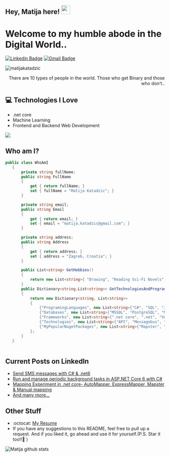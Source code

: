 ## Hey, Matija here!  <img src="https://media.giphy.com/media/hvRJCLFzcasrR4ia7z/giphy.gif" width="28px" height="28px">

<h1>Welcome to my humble abode in the Digital World..</h1> 

[![Linkedin Badge](https://img.shields.io/badge/-matijakatadzic-blue?style=flat-square&logo=Linkedin&logoColor=white&link=https://www.linkedin.com/in/matija-katadzic-288691108)](https://www.linkedin.com/in/matija-katadzic-288691108/) [![Gmail Badge](https://img.shields.io/badge/-matija.katadzic@gmail.com-c14438?style=flat-square&logo=Gmail&logoColor=white&link=mailto:matija.katadzic@gmail.com)](mailto:matija.katadzic@gmail.com) 
<p align="left"> <img src="https://komarev.com/ghpvc/?username=matijakatadzic" alt="matijakatadzic" /> </p>

<div style="text-align: right">There are 10 types of people in the world. Those who get Binary and those who don't.. </div>

## :computer: Technologies I Love
* .net core
* Machine Learning
* Frontend and Backend Web Development

<img src = "https://github-readme-stats.vercel.app/api/top-langs/?username=matijakatadzic&layout=compact">

 
 ## Who am I?
 ```csharp
 public class WhoAmI
    {
        private string fullName; 
        public string FullName
        {
            get { return fullName; }
            set { fullName = "Matija Katadzic"; }
        }

        private string email;
        public string Email
        {
            get { return email; }
            set { email = "matija.katadzic@gmail.com"; }
        }

        private string address;
        public string Address
        {
            get { return address; }
            set { address = "Zagreb, Croatia"; }
        }

        public List<string> GetHobbies()
        {
            return new List<string>{ "Drawing", "Reading Sci-Fi Novels", "Writing a tech blog", "Being up all Night chasing that ONE BUG..." };
        }
        public Dictionary<string,List<string>> GetTechnologiesAndProgramingLanguages()
        {
            return new Dictionary<string, List<string>>
            {
                {"ProgramingLanguages", new List<string>{"C#", "SQL", "JavaScript" } },
                {"Databases", new List<string>{"MSSQL", "PostgreSQL", "MariaDB", "DB2" } },
                {"Frameworks", new List<string>{".net core", ".net", "Vue.js", "Angular" } },
                {"Technologies", new List<string>{"API", "Messagebus", "Azure", "Azure functions" } },
                {"MyPopularNugetPackages", new List<string>{"Mapster", "Newtonsoft.json", "Serilog", "Swashbuckle", "Moq", "Polly", "Quartz", "..." } }
            };
        }
    }
	
 ```
 
## Current Posts on LinkedIn
* [Send SMS messages with C# & .net6](https://www.linkedin.com/pulse/send-sms-messages-c-net6-matija-katadzic-1e/)
* [Run and manage periodic background tasks in ASP.NET Core 6 with C#](https://www.linkedin.com/pulse/run-manage-periodic-background-tasks-aspnet-core-6-c-matija-katadzic/)
* [Mapping Experiment in .net core- AutoMapper, ExpressMapper, Mapster & Manual mapping](https://www.linkedin.com/pulse/mapping-experiment-net-core-automapper-expressmapper-matija-katadzic/)
* [And many more...](https://www.linkedin.com/in/matija-katadzic-288691108/details/featured/)
 
## Other Stuff
  - :octocat: [My Resume](https://www.linkedin.com/in/matija-katadzic-288691108/)
  - If you have any suggestions to this README, feel free to pull up a request. And if you liked it, go ahead and use it for yourself.(P.S. Star it too!!:grimacing: )

![Matija github stats](https://github-readme-stats.vercel.app/api?username=matijakatadzic&show_icons=true&hide=[%22issues%22])
